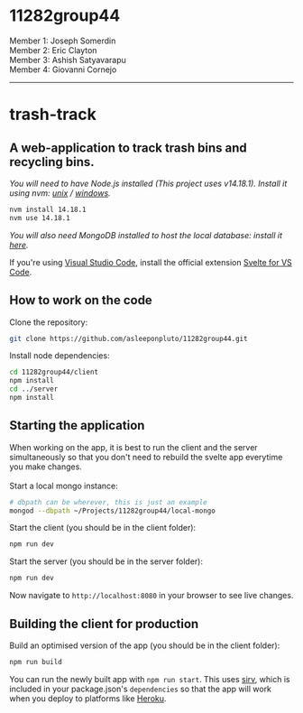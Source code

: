 # 11282group44

Member 1: Joseph Somerdin
\
Member 2: Eric Clayton
\
Member 3: Ashish Satyavarapu
\
Member 4: Giovanni Cornejo

---

# trash-track

## A web-application to track trash bins and recycling bins.

*You will need to have Node.js installed (This project uses v14.18.1). Install it using nvm: [unix](https://github.com/nvm-sh/nvm) / [windows](https://github.com/coreybutler/nvm-windows).*

```bash
nvm install 14.18.1
nvm use 14.18.1
```

*You will also need MongoDB installed to host the local database: install it [here](https://www.mongodb.com/try/download/community).*

If you're using [Visual Studio Code](https://code.visualstudio.com/), install the official extension [Svelte for VS Code](https://marketplace.visualstudio.com/items?itemName=svelte.svelte-vscode).

## How to work on the code

Clone the repository:

```bash
git clone https://github.com/asleeponpluto/11282group44.git
```

Install node dependencies:

```bash
cd 11282group44/client
npm install
cd ../server
npm install
```

## Starting the application

When working on the app, it is best to run the client and the server simultaneously so that you don't need to rebuild the svelte app everytime you make changes.
\
\
Start a local mongo instance:
```bash
# dbpath can be wherever, this is just an example
mongod --dbpath ~/Projects/11282group44/local-mongo
```

Start the client (you should be in the client folder):

```bash
npm run dev
```

Start the server (you should be in the server folder):

```bash
npm run dev
```

Now navigate to `http://localhost:8080` in your browser to see live changes.

## Building the client for production

Build an optimised version of the app (you should be in the client folder):

```bash
npm run build
```

You can run the newly built app with `npm run start`. This uses [sirv](https://github.com/lukeed/sirv), which is included in your package.json's `dependencies` so that the app will work when you deploy to platforms like [Heroku](https://heroku.com).
